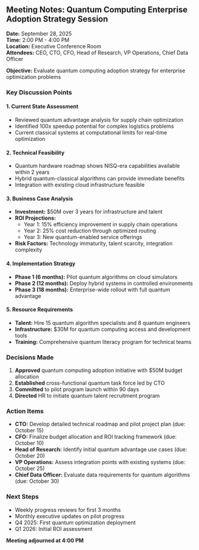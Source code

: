 ## Meeting Notes: Quantum Computing Enterprise Adoption Strategy Session

**Date:** September 28, 2025  
**Time:** 2:00 PM - 4:00 PM  
**Location:** Executive Conference Room  
**Attendees:** CEO, CTO, CFO, Head of Research, VP Operations, Chief Data Officer  

**Objective:** Evaluate quantum computing adoption strategy for enterprise optimization problems

### Key Discussion Points

#### 1. Current State Assessment
- Reviewed quantum advantage analysis for supply chain optimization
- Identified 100x speedup potential for complex logistics problems
- Current classical systems at computational limits for real-time optimization

#### 2. Technical Feasibility
- Quantum hardware roadmap shows NISQ-era capabilities available within 2 years
- Hybrid quantum-classical algorithms can provide immediate benefits
- Integration with existing cloud infrastructure feasible

#### 3. Business Case Analysis
- **Investment:** $50M over 3 years for infrastructure and talent
- **ROI Projections:**
  - Year 1: 15% efficiency improvement in supply chain operations
  - Year 2: 25% cost reduction through optimized routing
  - Year 3: New quantum-enabled service offerings
- **Risk Factors:** Technology immaturity, talent scarcity, integration complexity

#### 4. Implementation Strategy
- **Phase 1 (6 months):** Pilot quantum algorithms on cloud simulators
- **Phase 2 (12 months):** Deploy hybrid systems in controlled environments
- **Phase 3 (18 months):** Enterprise-wide rollout with full quantum advantage

#### 5. Resource Requirements
- **Talent:** Hire 15 quantum algorithm specialists and 8 quantum engineers
- **Infrastructure:** $30M for quantum computing access and development tools
- **Training:** Comprehensive quantum literacy program for technical teams

### Decisions Made

1. **Approved** quantum computing adoption initiative with $50M budget allocation
2. **Established** cross-functional quantum task force led by CTO
3. **Committed** to pilot program launch within 90 days
4. **Directed** HR to initiate quantum talent recruitment program

### Action Items

- **CTO:** Develop detailed technical roadmap and pilot project plan (due: October 15)
- **CFO:** Finalize budget allocation and ROI tracking framework (due: October 10)
- **Head of Research:** Identify initial quantum advantage use cases (due: October 20)
- **VP Operations:** Assess integration points with existing systems (due: October 25)
- **Chief Data Officer:** Evaluate data requirements for quantum algorithms (due: October 30)

### Next Steps

- Weekly progress reviews for first 3 months
- Monthly executive updates on pilot progress
- Q4 2025: First quantum optimization deployment
- Q1 2026: Initial ROI assessment

**Meeting adjourned at 4:00 PM**